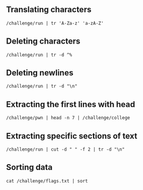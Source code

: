 ## Translating characters
```
/challenge/run | tr 'A-Za-z' 'a-zA-Z'
```
## Deleting characters
```
/challenge/run | tr -d ^%
```
## Deleting newlines
```
/challenge/run | tr -d "\n"
```
## Extracting the first lines with head
```
/challenge/pwn | head -n 7 | /challenge/college
```
## Extracting specific sections of text
```
/challenge/run | cut -d " " -f 2 | tr -d "\n"
```
## Sorting data
```
cat /challenge/flags.txt | sort
```
